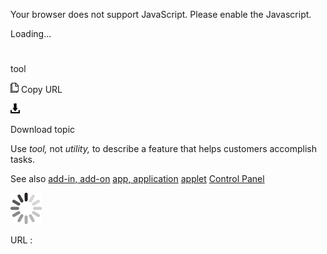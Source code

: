 Your browser does not support JavaScript. Please enable the Javascript.

Loading...

# 

tool

![Copy URL](tool_files/Copy.png)
Copy URL

![Download](tool_files/Download.png)

Download topic

Use *tool,* not *utility,* to describe a feature that helps customers accomplish tasks.

See also [
add-in, add-on](https://worldready.cloudapp.net/Styleguide/Read?id=2700&topicid=28773)
[app](https://worldready.cloudapp.net/Styleguide/Read?id=2700&topicid=32507)[, application](https://worldready.cloudapp.net/Styleguide/Read?id=2700&topicid=32507)
[applet](https://worldready.cloudapp.net/Styleguide/Read?id=2700&topicid=32508)
[Control Panel](https://worldready.cloudapp.net/Styleguide/Read?id=2700&topicid=36789)

![In progress](tool_files/activity-large.gif)

URL :
